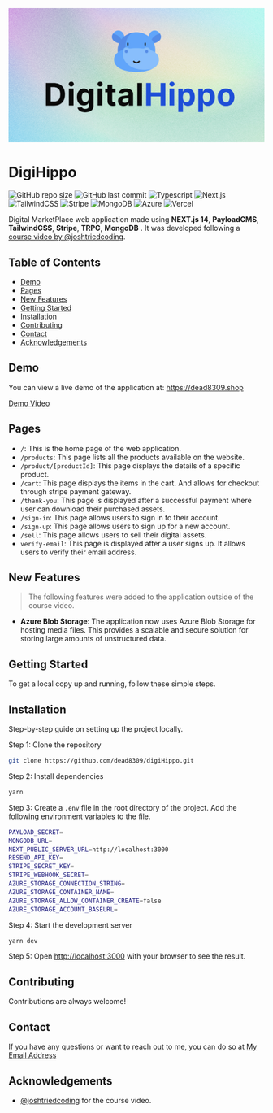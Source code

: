 ![Thumbnail](./public/thumbnail.jpg)

# DigiHippo

![GitHub repo size](https://img.shields.io/github/repo-size/dead8309/digiHippo?style=for-the-badge)
![GitHub last commit](https://img.shields.io/github/last-commit/dead8309/digiHippo?style=for-the-badge)
![Typescript](https://img.shields.io/badge/Typescript-007ACC?style=for-the-badge&logo=typescript&logoColor=white)
![Next.js](https://img.shields.io/badge/Next.js-000000?style=for-the-badge&logo=next.js&logoColor=white)
![TailwindCSS](https://img.shields.io/badge/TailwindCSS-38B2AC?style=for-the-badge&logo=tailwind-css&logoColor=white)
![Stripe](https://img.shields.io/badge/Stripe-008CDD?style=for-the-badge&logo=stripe&logoColor=white)
![MongoDB](https://img.shields.io/badge/MongoDB-47A248?style=for-the-badge&logo=mongodb&logoColor=white)
![Azure](https://img.shields.io/badge/Azure-0089D6?style=for-the-badge&logo=microsoft-azure&logoColor=white)
![Vercel](https://img.shields.io/badge/Vercel-000000?style=for-the-badge&logo=vercel&logoColor=white)

Digital MarketPlace web application made using **NEXT.js 14**, **PayloadCMS**, **TailwindCSS**, **Stripe**, **TRPC**, **MongoDB** . It was developed following a [course video by @joshtriedcoding](https://youtu.be/06g6YJ6JCJU?si=fw141nIhO4za2GM5). 

## Table of Contents
- [Demo](#demo)
- [Pages](#pages)
- [New Features](#new-features)
- [Getting Started](#getting-started)
- [Installation](#installation)
- [Contributing](#contributing)
- [Contact](#contact)
- [Acknowledgements](#acknowledgements)


## Demo

You can view a live demo of the application at: https://dead8309.shop

[Demo Video](https://drive.google.com/file/d/1FJNNZsf90OF-GM89b0qJwn8iNNqO68CY/view?usp=drive_link)


## Pages

- `/`: This is the home page of the web application.
- `/products`: This page lists all the products available on the website.
- `/product/[productId]`: This page displays the details of a specific product.
- `/cart`: This page displays the items in the cart. And allows for checkout through stripe payment gateway. 
- `/thank-you`: This page is displayed after a successful payment where user can download their purchased assets.
- `/sign-in`: This page allows users to sign in to their account.
- `/sign-up`: This page allows users to sign up for a new account.
- `/sell`: This page allows users to sell their digital assets.
- `verify-email`: This page is displayed after a user signs up. It allows users to verify their email address.


## New Features
> The following features were added to the application outside of the course video.

- **Azure Blob Storage**: The application now uses Azure Blob Storage for hosting media files. This provides a scalable and secure solution for storing large amounts of unstructured data.


## Getting Started

To get a local copy up and running, follow these simple steps.

## Installation

Step-by-step guide on setting up the project locally.

Step 1: Clone the repository

```bash
git clone https://github.com/dead8309/digiHippo.git
```

Step 2: Install dependencies

```bash
yarn
```

Step 3: Create a `.env` file in the root directory of the project. Add the following environment variables to the file.

```bash
PAYLOAD_SECRET=
MONGODB_URL=
NEXT_PUBLIC_SERVER_URL=http://localhost:3000
RESEND_API_KEY=
STRIPE_SECRET_KEY=
STRIPE_WEBHOOK_SECRET=
AZURE_STORAGE_CONNECTION_STRING=
AZURE_STORAGE_CONTAINER_NAME=
AZURE_STORAGE_ALLOW_CONTAINER_CREATE=false
AZURE_STORAGE_ACCOUNT_BASEURL=
```

Step 4: Start the development server

```bash
yarn dev
```

Step 5: Open [http://localhost:3000](http://localhost:3000) with your browser to see the result.


## Contributing

Contributions are always welcome!


## Contact

If you have any questions or want to reach out to me, you can do so at <a href="mailto:hello@dead8309.xyz">My Email Address</a>

## Acknowledgements

- [@joshtriedcoding](https://youtu.be/06g6YJ6JCJU?si=V7_eukWQauuafqts) for the course video.
